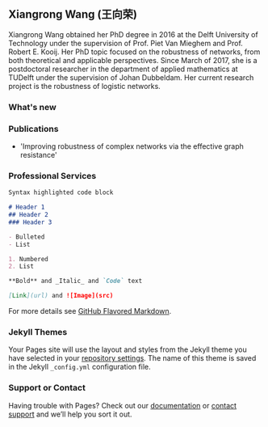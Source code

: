 ## Xiangrong Wang (王向荣)

Xiangrong Wang obtained her PhD degree in 2016 at the Delft University of Technology under the supervision of Prof. Piet Van Mieghem and Prof. Robert E. Kooij.  Her PhD topic focused on the robustness of networks,  from both theoretical and applicable perspectives. Since March of 2017, she is a postdoctoral researcher in the department of applied mathematics at TUDelft under the supervision of Johan Dubbeldam.  Her current research project is the robustness of logistic networks. 

### What's new

### Publications
- 'Improving robustness of complex networks via the effective graph resistance'

### Professional Services

```markdown
Syntax highlighted code block

# Header 1
## Header 2
### Header 3

- Bulleted
- List

1. Numbered
2. List

**Bold** and _Italic_ and `Code` text

[Link](url) and ![Image](src)
```

For more details see [GitHub Flavored Markdown](https://guides.github.com/features/mastering-markdown/).

### Jekyll Themes

Your Pages site will use the layout and styles from the Jekyll theme you have selected in your [repository settings](https://github.com/xiangrongwang/xiangrongwang.github.io/settings). The name of this theme is saved in the Jekyll `_config.yml` configuration file.

### Support or Contact

Having trouble with Pages? Check out our [documentation](https://help.github.com/categories/github-pages-basics/) or [contact support](https://github.com/contact) and we’ll help you sort it out.
